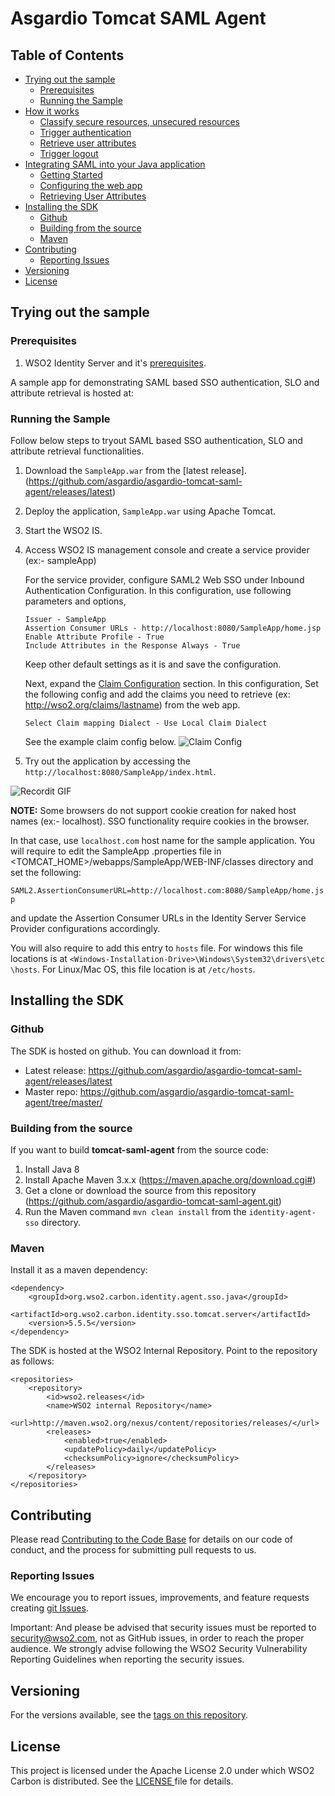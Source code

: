 # Asgardio Tomcat SAML Agent

## Table of Contents
- [Trying out the sample](#trying-out-the-sample)
  * [Prerequisites](#prerequisites)
  * [Running the Sample](#running-the-sample)
- [How it works](./docs/how_it_works.md/#how-it-works)
  * [Classify secure resources, unsecured resources](./docs/how_it_works.md/#classify-secure-resources--unsecured-resources)
  * [Trigger authentication](./docs/how_it_works.md/#trigger-authentication)
  * [Retrieve user attributes](./docs/how_it_works.md/#retrieve-user-attributes)
  * [Trigger logout](./docs/how_it_works.md/#trigger-logout)
- [Integrating SAML into your Java application](./docs/integrating_the_sdk.md/#integrating-saml-into-your-java-application)
  * [Getting Started](./docs/integrating_the_sdk.md/#getting-started)
  * [Configuring the web app](./docs/integrating_the_sdk.md/#configuring-the-web-app)
  * [Retrieving User Attributes](./docs/integrating_the_sdk.md/#retrieving-user-attributes)
- [Installing the SDK](#installing-the-sdk)
  * [Github](#github)
  * [Building from the source](#building-from-the-source)
  * [Maven](#maven)
- [Contributing](#contributing)
  * [Reporting Issues](#reporting-issues)
- [Versioning](#versioning)
- [License](#license)
## Trying out the sample

### Prerequisites
1. WSO2 Identity Server and it's [prerequisites](https://is.docs.wso2.com/en/next/setup/installing-the-product/).

A sample app for demonstrating SAML based SSO authentication, SLO and attribute retrieval is hosted at:

### Running the Sample

Follow below steps to tryout SAML based SSO authentication, SLO and attribute retrieval functionalities.
 
1. Download the `SampleApp.war` from the [latest release].(https://github.com/asgardio/asgardio-tomcat-saml-agent/releases/latest)
2. Deploy the application, `SampleApp.war` using Apache Tomcat.
3. Start the WSO2 IS. 
4. Access WSO2 IS management console and create a service provider (ex:- sampleApp)
   
   For the service provider, configure SAML2 Web SSO under Inbound Authentication Configuration. In this configuration,
   use following parameters and options,
     
       Issuer - SampleApp  
       Assertion Consumer URLs - http://localhost:8080/SampleApp/home.jsp 
       Enable Attribute Profile - True
       Include Attributes in the Response Always - True


   Keep other default settings as it is and save the configuration.
   
   Next, expand the [Claim Configuration](https://is.docs.wso2.com/en/latest/learn/configuring-claims-for-a-service-provider/#configuring-claims-for-a-service-provider) section. In this configuration, Set the following config and add the claims you 
   need to retrieve (ex: http://wso2.org/claims/lastname) from the web app.
   
       Select Claim mapping Dialect - Use Local Claim Dialect
       
   See the example claim config below.
   ![Claim Config](https://user-images.githubusercontent.com/15249242/90488235-38d45580-e159-11ea-8beb-52d6b5c35034.png)

       
5. Try out the application by accessing the `http://localhost:8080/SampleApp/index.html`.

![Recordit GIF](http://g.recordit.co/IvrtWnDnZ8.gif)

**NOTE:** Some browsers do not support cookie creation for naked host names (ex:- localhost). SSO functionality
 require cookies 
in the browser. 

In that case, use `localhost.com` host name for the sample application. You will require to edit the SampleApp
.properties file in <TOMCAT_HOME>/webapps/SampleApp/WEB-INF/classes directory and set the following:

`SAML2.AssertionConsumerURL=http://localhost.com:8080/SampleApp/home.jsp`

and update the Assertion Consumer URLs in the Identity Server Service Provider configurations accordingly.

You will also require to add this entry 
to `hosts` file. For windows this file locations is at `<Windows-Installation-Drive>\Windows\System32\drivers\etc
\hosts`.
For Linux/Mac OS, this file location is at `/etc/hosts`.
## Installing the SDK

### Github
The SDK is hosted on github. You can download it from:
- Latest release: https://github.com/asgardio/asgardio-tomcat-saml-agent/releases/latest
- Master repo: https://github.com/asgardio/asgardio-tomcat-saml-agent/tree/master/

### Building from the source

If you want to build **tomcat-saml-agent** from the source code:

1. Install Java 8
2. Install Apache Maven 3.x.x (https://maven.apache.org/download.cgi#)
3. Get a clone or download the source from this repository (https://github.com/asgardio/asgardio-tomcat-saml-agent.git)
4. Run the Maven command ``mvn clean install`` from the ``identity-agent-sso`` directory.

### Maven

Install it as a maven dependency:
```
<dependency>
    <groupId>org.wso2.carbon.identity.agent.sso.java</groupId>
    <artifactId>org.wso2.carbon.identity.sso.tomcat.server</artifactId>
    <version>5.5.5</version>
</dependency>
```
The SDK is hosted at the WSO2 Internal Repository. Point to the repository as follows:


```
<repositories>
    <repository>
        <id>wso2.releases</id>
        <name>WSO2 internal Repository</name>
        <url>http://maven.wso2.org/nexus/content/repositories/releases/</url>
        <releases>
            <enabled>true</enabled>
            <updatePolicy>daily</updatePolicy>
            <checksumPolicy>ignore</checksumPolicy>
        </releases>
    </repository>
</repositories>
```

## Contributing

Please read [Contributing to the Code Base](http://wso2.github.io/) for details on our code of conduct, and the
 process for submitting pull requests to us.
 
### Reporting Issues
We encourage you to report issues, improvements, and feature requests creating [git Issues](https://github.com/wso2-extensions/identity-samples-dotnet/issues).

Important: And please be advised that security issues must be reported to security@wso2.com, not as GitHub issues, 
in order to reach the proper audience. We strongly advise following the WSO2 Security Vulnerability Reporting Guidelines
 when reporting the security issues.

## Versioning

For the versions available, see the [tags on this repository](https://github.com/asgardio/asgardio-tomcat-saml-agent/tags). 

## License

This project is licensed under the Apache License 2.0 under which WSO2 Carbon is distributed. See the [LICENSE
](LICENSE) file for details.

